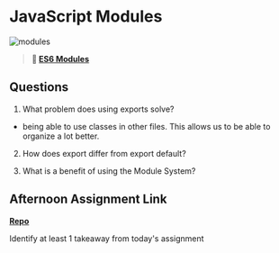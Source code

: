 # JavaScript Modules

![modules](https://bcw.blob.core.windows.net/public/img/1015719031845190)

> **📖 [ES6 Modules](https://codeworksacademy.com/fs-student-guide/resources/wk3/01-Modules)**

## Questions

1. What problem does using exports solve?
- being able to use classes in other files. This allows us to be able to organize a lot better.
2. How does export differ from export default?

3. What is a benefit of using the Module System?

## Afternoon Assignment Link

**[Repo](https://github.com/laxmeyers/<ASSIGNMENT_REPO>)**

Identify at least 1 takeaway from today's assignment
